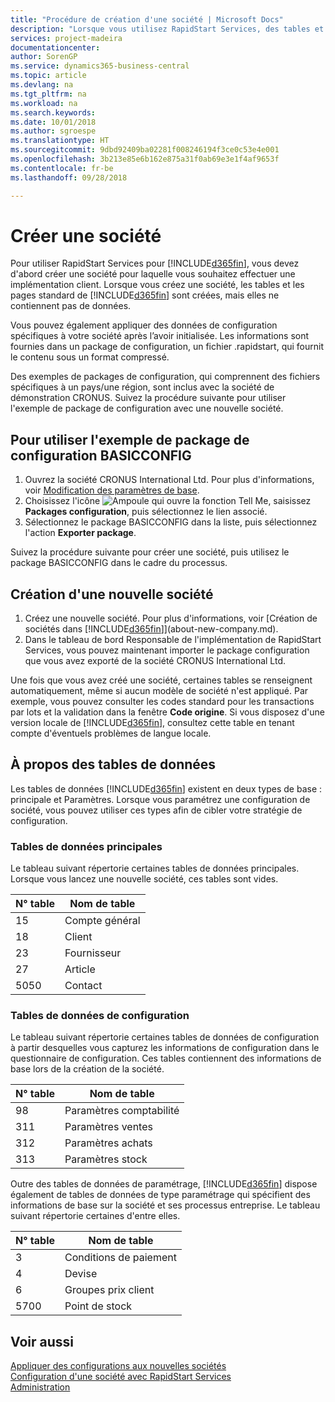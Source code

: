 ```yaml
---
title: "Procédure de création d'une société | Microsoft Docs"
description: "Lorsque vous utilisez RapidStart Services, des tables et des pages sont créées, mais elles ne contiennent pas de données."
services: project-madeira
documentationcenter: 
author: SorenGP
ms.service: dynamics365-business-central
ms.topic: article
ms.devlang: na
ms.tgt_pltfrm: na
ms.workload: na
ms.search.keywords: 
ms.date: 10/01/2018
ms.author: sgroespe
ms.translationtype: HT
ms.sourcegitcommit: 9dbd92409ba02281f008246194f3ce0c53e4e001
ms.openlocfilehash: 3b213e85e6b162e875a31f0ab69e3e1f4af9653f
ms.contentlocale: fr-be
ms.lasthandoff: 09/28/2018

---
```

# <a name="create-a-new-company"></a>Créer une société
Pour utiliser RapidStart Services pour [!INCLUDE[d365fin](includes/d365fin_md.md)], vous devez d'abord créer une société pour laquelle vous souhaitez effectuer une implémentation client. Lorsque vous créez une société, les tables et les pages standard de [!INCLUDE[d365fin](includes/d365fin_md.md)] sont créées, mais elles ne contiennent pas de données.

Vous pouvez également appliquer des données de configuration spécifiques à votre société après l’avoir initialisée. Les informations sont fournies dans un package de configuration, un fichier .rapidstart, qui fournit le contenu sous un format compressé.  

Des exemples de packages de configuration, qui comprennent des fichiers spécifiques à un pays/une région, sont inclus avec la société de démonstration CRONUS. Suivez la procédure suivante pour utiliser l'exemple de package de configuration avec une nouvelle société.  

## <a name="to-use-the-sample-basicconfig-configuration-package"></a>Pour utiliser l'exemple de package de configuration BASICCONFIG  
1. Ouvrez la société CRONUS International Ltd. Pour plus d'informations, voir [Modification des paramètres de base](ui-change-basic-settings.md).
2. Choisissez l'icône ![Ampoule qui ouvre la fonction Tell Me](media/ui-search/search_small.png "Dites-moi ce que vous voulez faire"), saisissez **Packages configuration**, puis sélectionnez le lien associé.  
3. Sélectionnez le package BASICCONFIG dans la liste, puis sélectionnez l'action **Exporter package**.  

Suivez la procédure suivante pour créer une société, puis utilisez le package BASICCONFIG dans le cadre du processus.  

## <a name="to-create-a-new-company"></a>Création d'une nouvelle société  
1. Créez une nouvelle société. Pour plus d'informations, voir [Création de sociétés dans [!INCLUDE[d365fin](includes/d365fin_md.md)]](about-new-company.md).
2. Dans le tableau de bord Responsable de l'implémentation de RapidStart Services, vous pouvez maintenant importer le package configuration que vous avez exporté de la société CRONUS International Ltd.

Une fois que vous avez créé une société, certaines tables se renseignent automatiquement, même si aucun modèle de société n'est appliqué. Par exemple, vous pouvez consulter les codes standard pour les transactions par lots et la validation dans la fenêtre **Code origine**. Si vous disposez d'une version locale de [!INCLUDE[d365fin](includes/d365fin_md.md)], consultez cette table en tenant compte d'éventuels problèmes de langue locale.

## <a name="about-data-tables"></a>À propos des tables de données
Les tables de données [!INCLUDE[d365fin](includes/d365fin_md.md)] existent en deux types de base : principale et Paramètres. Lorsque vous paramétrez une configuration de société, vous pouvez utiliser ces types afin de cibler votre stratégie de configuration.  

### <a name="master-data-tables"></a>Tables de données principales  
Le tableau suivant répertorie certaines tables de données principales. Lorsque vous lancez une nouvelle société, ces tables sont vides.  

|N° table|Nom de table|  
|-------------------|--------------------|  
|15|Compte général|  
|18|Client|  
|23|Fournisseur|  
|27|Article|  
|5050|Contact|  

### <a name="setup-data-tables"></a>Tables de données de configuration  
Le tableau suivant répertorie certaines tables de données de configuration à partir desquelles vous capturez les informations de configuration dans le questionnaire de configuration. Ces tables contiennent des informations de base lors de la création de la société.  

|N° table|Nom de table|  
|-------------------|--------------------|  
|98|Paramètres comptabilité|  
|311|Paramètres ventes|  
|312|Paramètres achats|  
|313|Paramètres stock|  

Outre des tables de données de paramétrage, [!INCLUDE[d365fin](includes/d365fin_md.md)] dispose également de tables de données de type paramétrage qui spécifient des informations de base sur la société et ses processus entreprise. Le tableau suivant répertorie certaines d'entre elles.  

|N° table|Nom de table|  
|-------------------|--------------------|  
|3|Conditions de paiement|  
|4|Devise|  
|6|Groupes prix client|  
|5700|Point de stock|

  

## <a name="see-also"></a>Voir aussi  
[Appliquer des configurations aux nouvelles sociétés](admin-apply-configuration-to-new-companies.md)  
[Configuration d'une société avec RapidStart Services](admin-set-up-a-company-with-rapidstart.md)  
[Administration](admin-setup-and-administration.md)

